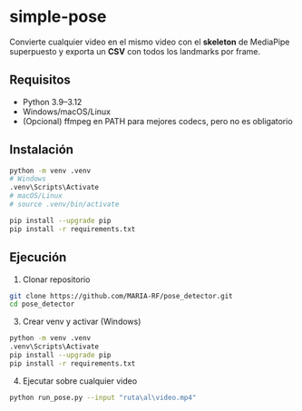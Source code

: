 # simple-pose

Convierte cualquier video en el mismo video con el **skeleton** de MediaPipe superpuesto y exporta un **CSV** con todos los landmarks por frame.

## Requisitos

- Python 3.9–3.12
- Windows/macOS/Linux
- (Opcional) ffmpeg en PATH para mejores codecs, pero no es obligatorio

## Instalación

```bash
python -m venv .venv
# Windows
.venv\Scripts\Activate
# macOS/Linux
# source .venv/bin/activate

pip install --upgrade pip
pip install -r requirements.txt

```
## Ejecución

1) Clonar repositorio
```bash
git clone https://github.com/MARIA-RF/pose_detector.git
cd pose_detector
```
3) Crear venv y activar (Windows)
```bash
python -m venv .venv
.venv\Scripts\Activate
pip install --upgrade pip
pip install -r requirements.txt
```
4) Ejecutar sobre cualquier video
```bash
python run_pose.py --input "ruta\al\video.mp4"
